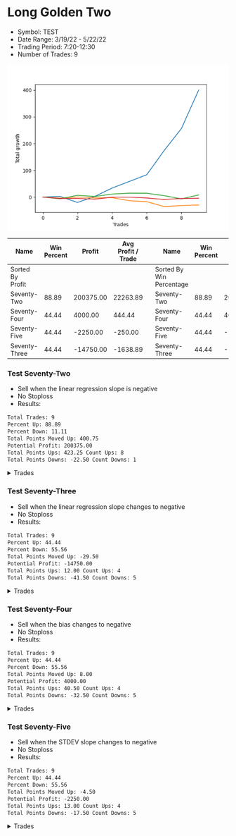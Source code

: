 # Long Golden Two 
- Symbol: TEST
- Date Range: 3/19/22 - 5/22/22
- Trading Period: 7:20-12:30
- Number of Trades: 9

![Plot](LongGoldenTwoTEST.png)

| Name | Win Percent | Profit | Avg Profit / Trade |     | Name | Win Percent | Profit | Avg Profit / Trade |
| ---- | ----------- | ------ | ------------------ | --- | ---- | ----------- | ------ | ------------------ |
| Sorted By <br> Profit | | | | | Sorted By <br> Win Percentage ||||
| Seventy-Two | 88.89 | 200375.00 | 22263.89 |     | Seventy-Two | 88.89 | 200375.00 | 22263.89 |
| Seventy-Four | 44.44 | 4000.00 | 444.44 |     | Seventy-Four | 44.44 | 4000.00 | 444.44 |
| Seventy-Five | 44.44 | -2250.00 | -250.00 |     | Seventy-Five | 44.44 | -2250.00 | -250.00 |
| Seventy-Three | 44.44 | -14750.00 | -1638.89 |     | Seventy-Three | 44.44 | -14750.00 | -1638.89 |

### Test Seventy-Two
* Sell when the linear regression slope is negative
* No Stoploss
* Results:
```
Total Trades: 9
Percent Up: 88.89
Percent Down: 11.11
Total Points Moved Up: 400.75
Potential Profit: 200375.00
Total Points Ups: 423.25 Count Ups: 8
Total Points Downs: -22.50 Count Downs: 1
```

<details><summary>Trades</summary>

<code>In: 2022-07-08 06:50:00		Out: 2022-07-08 06:31:05		Total Position Time: 1421:05		Total Move Up: 2.25		Total to Date: 2.25</code> <br />
<code>In: 2022-07-08 07:35:00		Out: 2022-07-08 06:31:05		Total Position Time: 1376:05		Total Move Up: -22.50		Total to Date: -20.25</code> <br />
<code>In: 2022-07-11 08:45:00		Out: 2022-07-08 06:31:05		Total Position Time: 1306:05		Total Move Up: 22.75		Total to Date: 2.50</code> <br />
<code>In: 2022-07-11 09:45:00		Out: 2022-07-08 06:45:05		Total Position Time: 1260:05		Total Move Up: 31.25		Total to Date: 33.75</code> <br />
<code>In: 2022-07-12 06:50:00		Out: 2022-07-08 06:31:05		Total Position Time: 1421:05		Total Move Up: 24.75		Total to Date: 58.50</code> <br />
<code>In: 2022-07-12 08:40:00		Out: 2022-07-08 06:31:05		Total Position Time: 1311:05		Total Move Up: 25.00		Total to Date: 83.50</code> <br />
<code>In: 2022-07-13 06:50:00		Out: 2022-07-08 06:31:05		Total Position Time: 1421:05		Total Move Up: 90.25		Total to Date: 173.75</code> <br />
<code>In: 2022-07-13 07:50:00		Out: 2022-07-08 06:38:05		Total Position Time: 1368:05		Total Move Up: 82.50		Total to Date: 256.25</code> <br />
<code>In: 2022-07-14 08:20:00		Out: 2022-07-08 06:40:05		Total Position Time: 1340:05		Total Move Up: 144.50		Total to Date: 400.75</code> <br />


</details>

### Test Seventy-Three
* Sell when the linear regression slope changes to negative
* No Stoploss
* Results:
```
Total Trades: 9
Percent Up: 44.44
Percent Down: 55.56
Total Points Moved Up: -29.50
Potential Profit: -14750.00
Total Points Ups: 12.00 Count Ups: 4
Total Points Downs: -41.50 Count Downs: 5
```

<details><summary>Trades</summary>

<code>In: 2022-07-08 06:50:00		Out: 2022-07-08 07:09:05		Total Position Time: 19:05		Total Move Up: -4.25		Total to Date: -4.25</code> <br />
<code>In: 2022-07-08 07:35:00		Out: 2022-07-08 07:45:05		Total Position Time: 10:05		Total Move Up: 4.75		Total to Date: 0.50</code> <br />
<code>In: 2022-07-11 08:45:00		Out: 2022-07-11 08:50:05		Total Position Time: 05:05		Total Move Up: -4.00		Total to Date: -3.50</code> <br />
<code>In: 2022-07-11 09:45:00		Out: 2022-07-11 10:01:05		Total Position Time: 16:05		Total Move Up: 1.25		Total to Date: -2.25</code> <br />
<code>In: 2022-07-12 06:50:00		Out: 2022-07-12 07:13:05		Total Position Time: 23:05		Total Move Up: -11.50		Total to Date: -13.75</code> <br />
<code>In: 2022-07-12 08:40:00		Out: 2022-07-12 08:56:05		Total Position Time: 16:05		Total Move Up: -3.50		Total to Date: -17.25</code> <br />
<code>In: 2022-07-13 06:50:00		Out: 2022-07-13 07:11:05		Total Position Time: 21:05		Total Move Up: -18.25		Total to Date: -35.50</code> <br />
<code>In: 2022-07-13 07:50:00		Out: 2022-07-13 07:59:05		Total Position Time: 09:05		Total Move Up: 3.50		Total to Date: -32.00</code> <br />
<code>In: 2022-07-14 08:20:00		Out: 2022-07-14 08:31:05		Total Position Time: 11:05		Total Move Up: 2.50		Total to Date: -29.50</code> <br />


</details>

### Test Seventy-Four
* Sell when the bias changes to negative
* No Stoploss
* Results:
```
Total Trades: 9
Percent Up: 44.44
Percent Down: 55.56
Total Points Moved Up: 8.00
Potential Profit: 4000.00
Total Points Ups: 40.50 Count Ups: 4
Total Points Downs: -32.50 Count Downs: 5
```

<details><summary>Trades</summary>

<code>In: 2022-07-08 06:50:00		Out: 2022-07-08 06:52:05		Total Position Time: 02:05		Total Move Up: -6.50		Total to Date: -6.50</code> <br />
<code>In: 2022-07-08 07:35:00		Out: 2022-07-08 08:35:00		Total Position Time: 60:00		Total Move Up: 13.00		Total to Date: 6.50</code> <br />
<code>In: 2022-07-11 08:45:00		Out: 2022-07-11 08:48:05		Total Position Time: 03:05		Total Move Up: -4.50		Total to Date: 2.00</code> <br />
<code>In: 2022-07-11 09:45:00		Out: 2022-07-11 10:19:00		Total Position Time: 34:00		Total Move Up: 9.25		Total to Date: 11.25</code> <br />
<code>In: 2022-07-12 06:50:00		Out: 2022-07-12 06:53:05		Total Position Time: 03:05		Total Move Up: 3.25		Total to Date: 14.50</code> <br />
<code>In: 2022-07-12 08:40:00		Out: 2022-07-12 09:19:05		Total Position Time: 39:05		Total Move Up: -0.25		Total to Date: 14.25</code> <br />
<code>In: 2022-07-13 06:50:00		Out: 2022-07-13 06:58:05		Total Position Time: 08:05		Total Move Up: -9.00		Total to Date: 5.25</code> <br />
<code>In: 2022-07-13 07:50:00		Out: 2022-07-13 08:47:00		Total Position Time: 57:00		Total Move Up: -12.25		Total to Date: -7.00</code> <br />
<code>In: 2022-07-14 08:20:00		Out: 2022-07-14 09:11:00		Total Position Time: 51:00		Total Move Up: 15.00		Total to Date: 8.00</code> <br />


</details>

### Test Seventy-Five
* Sell when the STDEV slope changes to negative
* No Stoploss
* Results:
```
Total Trades: 9
Percent Up: 44.44
Percent Down: 55.56
Total Points Moved Up: -4.50
Potential Profit: -2250.00
Total Points Ups: 13.00 Count Ups: 4
Total Points Downs: -17.50 Count Downs: 5
```

<details><summary>Trades</summary>

<code>In: 2022-07-08 06:50:00		Out: 2022-07-08 06:51:05		Total Position Time: 01:05		Total Move Up: -5.50		Total to Date: -5.50</code> <br />
<code>In: 2022-07-08 07:35:00		Out: 2022-07-08 07:51:05		Total Position Time: 16:05		Total Move Up: 0.50		Total to Date: -5.00</code> <br />
<code>In: 2022-07-11 08:45:00		Out: 2022-07-11 08:47:05		Total Position Time: 02:05		Total Move Up: -3.25		Total to Date: -8.25</code> <br />
<code>In: 2022-07-11 09:45:00		Out: 2022-07-11 10:04:05		Total Position Time: 19:05		Total Move Up: 8.00		Total to Date: -0.25</code> <br />
<code>In: 2022-07-12 06:50:00		Out: 2022-07-12 06:58:05		Total Position Time: 08:05		Total Move Up: -0.25		Total to Date: -0.50</code> <br />
<code>In: 2022-07-12 08:40:00		Out: 2022-07-12 08:42:05		Total Position Time: 02:05		Total Move Up: -3.00		Total to Date: -3.50</code> <br />
<code>In: 2022-07-13 06:50:00		Out: 2022-07-13 06:54:05		Total Position Time: 04:05		Total Move Up: -5.50		Total to Date: -9.00</code> <br />
<code>In: 2022-07-13 07:50:00		Out: 2022-07-13 07:59:05		Total Position Time: 09:05		Total Move Up: 3.50		Total to Date: -5.50</code> <br />
<code>In: 2022-07-14 08:20:00		Out: 2022-07-14 08:35:05		Total Position Time: 15:05		Total Move Up: 1.00		Total to Date: -4.50</code> <br />


</details>